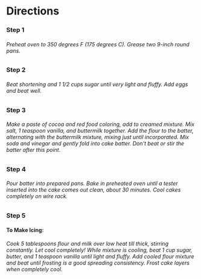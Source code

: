 # Directions
 ### Step 1
###### Preheat oven to 350 degrees F (175 degrees C). Grease two 9-inch round pans.

 ### Step 2
###### Beat shortening and 1 1/2 cups sugar until very light and fluffy. Add eggs and beat well.

 ### Step 3
###### Make a paste of cocoa and red food coloring, add to creamed mixture. Mix salt, 1 teaspoon vanilla, and buttermilk together. Add the flour to the batter, alternating with the buttermilk mixture, mixing just until incorporated. Mix soda and vinegar and gently fold into cake batter. Don't beat or stir the batter after this point.

 ### Step 4
###### Pour batter into prepared pans. Bake in preheated oven until a tester inserted into the cake comes out clean, about 30 minutes. Cool cakes completely on wire rack.

 ### Step 5
#### To Make Icing:
###### Cook 5 tablespoons flour and milk over low heat till thick, stirring constantly. Let cool completely! While mixture is cooling, beat 1 cup sugar, butter, and 1 teaspoon vanilla until light and fluffy. Add cooled flour mixture and beat until frosting is a good spreading consistency. Frost cake layers when completely cool.
